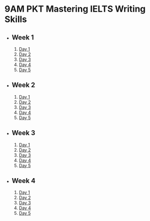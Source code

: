 # 9AM PKT Mastering IELTS Writing Skills

- ## Week 1

   1. [Day 1](https://www.facebook.com/iCodeguru/videos/416964307347740)
   2. [Day 2](https://www.facebook.com/iCodeguru/videos/445945235074014)
   3. [Day 3](https://www.facebook.com/iCodeguru/videos/1692322671598399)
   4. [Day 4](https://www.facebook.com/iCodeguru/videos/1868640686948701)
   5. [Day 5](https://www.facebook.com/iCodeguru/videos/1044661597291683)

- ## Week 2

   1. [Day 1](https://www.facebook.com/iCodeguru/videos/504745738616675)
   2. [Day 2](https://www.facebook.com/iCodeguru/videos/26471242339156383)
   3. [Day 3](https://www.facebook.com/iCodeguru/videos/7624723797635900)
   4. [Day 4](https://www.facebook.com/iCodeguru/videos/520880843700766)
   5. [Day 5](https://www.facebook.com/watch/?v=2268946990117613)

- ## Week 3

   1. [Day 1](https://www.facebook.com/iCodeguru/videos/1896001497577882)
   2. [Day 2](https://www.facebook.com/iCodeguru/videos/857238745856446)
   3. [Day 3](https://www.facebook.com/iCodeguru/videos/1193557151884131)
   4. [Day 4](https://www.facebook.com/watch/?v=488648813865586)
   5. [Day 5](https://www.facebook.com/iCodeguru/videos/1150916182827376)

- ## Week 4

   1. [Day 1](https://www.facebook.com/iCodeguru/videos/1562560224342402)
   2. [Day 2](https://www.facebook.com/iCodeguru/videos/474246172103513)
   3. [Day 3](https://www.facebook.com/iCodeguru/videos/856912562695094)
   4. [Day 4](https://www.facebook.com/iCodeguru/videos/419481621106296)
   5. [Day 5](https://www.facebook.com/iCodeguru/videos/1016341696566096)

<!-- - ## Week 5

   1. [Day 1]()
   2. [Day 2]()
   3. [Day 3]()
   4. [Day 4]()
   5. [Day 5]() -->

<!-- - ## Week 

   1. [Day 1]()
   2. [Day 2]()
   3. [Day 3]()
   4. [Day 4]()
   5. [Day 5]() -->